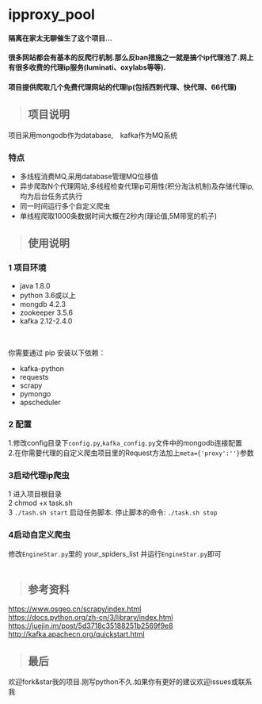 # ipproxy_pool
#### 隔离在家太无聊催生了这个项目...
#### 很多网站都会有基本的反爬行机制.那么反ban措施之一就是搞个ip代理池了.网上有很多收费的代理ip服务(luminati、oxylabs等等).
#### 项目提供爬取几个免费代理网站的代理Ip(包括西刺代理、快代理、66代理)


>## 项目说明

项目采用mongodb作为database,&emsp;kafka作为MQ系统

### 特点
* 多线程消费MQ,采用database管理MQ位移值
* 异步爬取N个代理网站,多线程检查代理ip可用性(积分淘汰机制)及存储代理ip,均为后台任务式执行
* 同一时间运行多个自定义爬虫
* 单线程爬取1000条数据时间大概在2秒内(理论值,5M带宽的机子)

> ## 使用说明

### 1 项目环境
* java 1.8.0
* python 3.6或以上
* mongdb 4.2.3
* zookeeper 3.5.6
* kafka 2.12-2.4.0
<br/>

你需要通过 pip 安装以下依赖：
* kafka-python
* requests 
* scrapy 
* pymongo 
* apscheduler 

### 2 配置
1.修改config目录下`config.py`,`kafka_config.py`文件中的mongodb连接配置 <br/>
2.在你需要代理的自定义爬虫项目里的Request方法加上`meta={'proxy':''}`参数<br/>

### 3启动代理ip爬虫
1 进入项目根目录<br/>
2 chmod +x task.sh<br/>
3 `./tash.sh start` 启动任务脚本. 停止脚本的命令: `./task.sh stop`<br>

### 4启动自定义爬虫
修改`EngineStar.py`里的 your_spiders_list 并运行`EngineStar.py`即可<br>
<br>
>## 参考资料
https://www.osgeo.cn/scrapy/index.html<br/>
https://docs.python.org/zh-cn/3/library/index.html<br/>
https://juejin.im/post/5d3718c35188251b2569f9e8
http://kafka.apachecn.org/quickstart.html
<br>

> ## 最后

欢迎fork&star我的项目.刚写python不久.如果你有更好的建议欢迎issues或联系我
